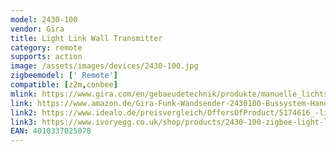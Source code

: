 ```yaml
---
model: 2430-100
vendor: Gira
title: Light Link Wall Transmitter
category: remote
supports: action
image: /assets/images/devices/2430-100.jpg
zigbeemodel: [' Remote']
compatible: [z2m,conbee]
mlink: https://www.gira.com/en/gebaeudetechnik/produkte/manuelle_lichtsteuerung/zigbee-lightlink/features.html
link: https://www.amazon.de/Gira-Funk-Wandsender-2430100-Bussystem-Hand-4010337025078/dp/B072MHWBTD
link2: https://www.idealo.de/preisvergleich/OffersOfProduct/5174616_-light-link-3-fach-reinweiss-2430100-gira.html
link3: https://www.ivoryegg.co.uk/shop/products/2430-100-zigbee-light-link-wireless-wall-transmitter
EAN: 4010337025078
---
```

